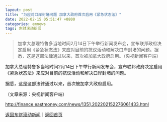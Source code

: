 ```yaml
---
layout: post
title: "为应对口岸封堵问题 加拿大政府首次启用《紧急状态法》"
date: 2022-02-15 05:51:47 +0800
categories: emnews
tags: 东财滚动新闻
---
```

> 加拿大总理特鲁多当地时间2月14日下午举行新闻发布会，宣布联邦政府决定启用《紧急状态法》来应对目前的抗议活动和解决口岸封堵的问题。据悉，这是这部法律通过以来，首次被加拿大政府启用。（央视新闻客户端）

<p>加拿大总理特鲁多当地时间2月14日下午举行新闻发布会，宣布联邦政府决定启用《紧急状态法》来应对目前的抗议活动和解决口岸封堵的问题。</p>
 <p>据悉，这是这部法律通过以来，首次被加拿大政府启用。</p><p class="em_media">（文章来源：央视新闻客户端）</p>

<http://finance.eastmoney.com/news/1351,202202152276061433.html>

[返回东财滚动新闻](//finews.withounder.com/emnews/)｜[返回首页](//finews.withounder.com/)